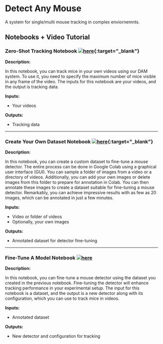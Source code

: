 # Detect Any Mouse
A system for single/multi mouse tracking in complex enviornemnts.

## Notebooks + Video Tutorial
### Zero-Shot Tracking Notebook [![here](https://colab.research.google.com/assets/colab-badge.svg)](https://colab.research.google.com/drive/1qiTIqScLwH7kfp_o5Z1t7UBHNykMptE9?usp=sharing){:target="_blank"} 

**Description:**

In this notebook, you can track mice in your own videos using our DAM system. To use it, you need to specify the maximum number of mice visible in any frame of the video. The inputs for this notebook are your videos, and the output is tracking data.

**Inputs:**
- Your videos

**Outputs:**
- Tracking data

---

### Create Your Own Dataset Notebook [![here](https://colab.research.google.com/assets/colab-badge.svg)](https://colab.research.google.com/drive/1tVG6HvkxVKCKRzauVEhld3Jp7WZM8QK0?usp=sharing){:target="_blank"} 

**Description:**

In this notebook, you can create a custom dataset to fine-tune a mouse detector. The entire process can be done in Google Colab using a graphical user interface (GUI). You can sample a folder of images from a video or a directory of videos. Additionally, you can add your own images or delete images from this folder to prepare for annotation in Colab. You can then annotate these images to create a dataset suitable for fine-tuning a mouse detector. Remarkably, you can achieve impressive results with as few as 20 images, which can be annotated in just a few minutes.

**Inputs:**
- Video or folder of videos
- Optionally, your own images

**Outputs:**
- Annotated dataset for detector fine-tuning

---

### Fine-Tune A Model Notebook <a href="https://colab.research.google.com/drive/1dBdoQYvQSOWLwfVQ4k9Fs250RwDQQdcV?usp=sharing" target="_blank">![here](https://colab.research.google.com/assets/colab-badge.svg)</a>


**Description:**

In this notebook, you can fine-tune a mouse detector using the dataset you created in the previous notebook. Fine-tuning the detector will enhance tracking performance in your experimental setup. The input for this notebook is a dataset, and the output is a new detector along with its configuration, which you can use to track mice in videos.

**Inputs:**
- Annotated dataset

**Outputs:**
- New detector and configuration for tracking

